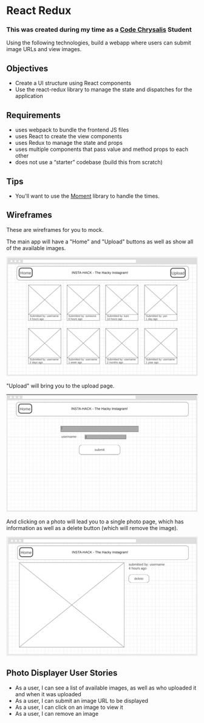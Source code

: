 # React Redux
### This was created during my time as a [Code Chrysalis](https://codechrysalis.io) Student

Using the following technologies, build a webapp where users can submit image URLs and view images.

## Objectives

* Create a UI structure using React components
* Use the react-redux library to manage the state and dispatches for the application

## Requirements

* uses webpack to bundle the frontend JS files
* uses React to create the view components
* uses Redux to manage the state and props
* uses multiple components that pass value and method props to each other
* does not use a “starter” codebase (build this from scratch)

## Tips

* You'll want to use the [Moment](https://momentjs.com/) library to handle the times.

## Wireframes

These are wireframes for you to mock.

The main app will have a "Home" and "Upload" buttons as well as show all of the available images.

![main](images/instahack-wireframe-main.png)

"Upload" will bring you to the upload page.

![upload](images/instahack-wireframe-upload.png)

And clicking on a photo will lead you to a single photo page, which has information as well as a delete button (which will remove the image).

![single photo](images/instahack-wireframe-photos.png)

## Photo Displayer User Stories

* As a user, I can see a list of available images, as well as who uploaded it and when it was uploaded
* As a user, I can submit an image URL to be displayed
* As a user, I can click on an image to view it
* As a user, I can remove an image
